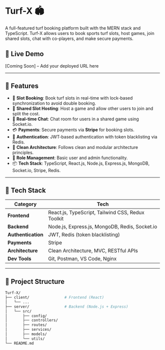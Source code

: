# Turf-X 🏟️  
A full-featured turf booking platform built with the MERN stack and TypeScript. Turf-X allows users to book sports turf slots, host games, join shared slots, chat with co-players, and make secure payments.

## 🔗 Live Demo
[Coming Soon] – Add your deployed URL here

---

## 📌 Features

- 🎯 **Slot Booking**: Book turf slots in real-time with lock-based synchronization to avoid double booking.
- 🤝 **Shared Slot Hosting**: Host a game and allow other users to join and split the cost.
- 💬 **Real-time Chat**: Chat room for users in a shared game using Socket.io.
- 💳 **Payments**: Secure payments via **Stripe** for booking slots.
- 🔐 **Authentication**: JWT-based authentication with token blacklisting via Redis.
- 🧭 **Clean Architecture**: Follows clean and modular architecture principles.
- 🧠 **Role Management**: Basic user and admin functionality.
- 📦 **Tech Stack**: TypeScript, React.js, Node.js, Express.js, MongoDB, Socket.io, Stripe, Redis.

---

## 🚀 Tech Stack

| Category               | Tech                                                  |
|------------------------|--------------------------------------------------------|
| **Frontend**           | React.js, TypeScript, Tailwind CSS, Redux Toolkit     |
| **Backend**            | Node.js, Express.js, MongoDB, Redis, Socket.io        |
| **Authentication**     | JWT, Redis (token blacklisting)                       |
| **Payments**           | Stripe                                                |
| **Architecture**       | Clean Architecture, MVC, RESTful APIs                 |
| **Dev Tools**          | Git, Postman, VS Code, Nginx                          |

---

## 📂 Project Structure

```bash
Turf-X/
├── client/                # Frontend (React)
│   └── ...
├── server/                # Backend (Node.js + Express)
│   └── src/
│       ├── config/
│       ├── controllers/
│       ├── routes/
│       ├── services/
│       ├── models/
│       └── utils/
└── README.md
